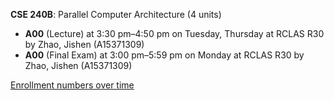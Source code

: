 **CSE 240B**: Parallel Computer Architecture (4 units)

- **A00** (Lecture) at 3:30 pm–4:50 pm on Tuesday, Thursday at RCLAS R30 by Zhao, Jishen (A15371309)
- **A00** (Final Exam) at 3:00 pm–5:59 pm on Monday at RCLAS R30 by Zhao, Jishen (A15371309)

[Enrollment numbers over time](./CSE240B.tsv)
